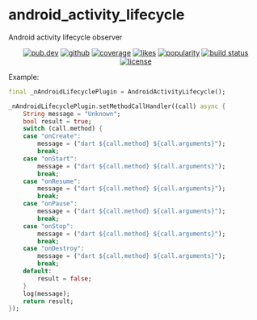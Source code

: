 # android_activity_lifecycle

Android activity lifecycle observer
<p align="center">
  <a href="https://pub.dev/packages/android_activity_lifecycle"><img src="https://img.shields.io/pub/v/android_activity_lifecycle.svg" alt="pub.dev"></a>
  <a href="https://github.com/nguyenhoangvannha/android_activity_lifecycle"><img src="https://img.shields.io/badge/platform-flutter-ff69b4.svg" alt="github"></a>
  <a href="https://coveralls.io/github/nguyenhoangvannha/android_activity_lifecycle"><img src="https://coveralls.io/repos/github/nguyenhoangvannha/android_activity_lifecycle/badge.svg?branch=master" alt="coverage"></a>
  <a href="https://pub.dev/packages/android_activity_lifecycle/score"><img src="https://img.shields.io/pub/likes/android_activity_lifecycle.svg" alt="likes"></a>
  <a href="https://pub.dev/packages/android_activity_lifecycle/score"><img src="https://img.shields.io/pub/popularity/android_activity_lifecycle.svg" alt="popularity"></a>
  <a href="https://codemagic.io/apps/5db10f597d3edb001a6ede16/5db10f597d3edb001a6ede15/latest_build"><img src="https://api.codemagic.io/apps/5db10f597d3edb001a6ede16/5db10f597d3edb001a6ede15/status_badge.svg" alt="build status"></a>
  <a href="https://github.com/nguyenhoangvannha/android_activity_lifecycle/raw/LICENSE"><img src="https://img.shields.io/github/license/nguyenhoangvannha/android_activity_lifecycle.svg" alt="license"></a>
</p>

Example:

```dart
final _nAndroidLifecyclePlugin = AndroidActivityLifecycle();

_nAndroidLifecyclePlugin.setMethodCallHandler((call) async {
    String message = "Unknown";
    bool result = true;
    switch (call.method) {
    case "onCreate":
        message = ("dart ${call.method} ${call.arguments}");
        break;
    case "onStart":
        message = ("dart ${call.method} ${call.arguments}");
        break;
    case "onResume":
        message = ("dart ${call.method} ${call.arguments}");
        break;
    case "onPause":
        message = ("dart ${call.method} ${call.arguments}");
        break;
    case "onStop":
        message = ("dart ${call.method} ${call.arguments}");
        break;
    case "onDestroy":
        message = ("dart ${call.method} ${call.arguments}");
        break;
    default:
        result = false;
    }
    log(message);
    return result;
});
```